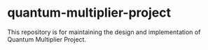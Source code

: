 # quantum-multiplier-project
This repository is for maintaining the design and implementation of Quantum Multiplier Project.
